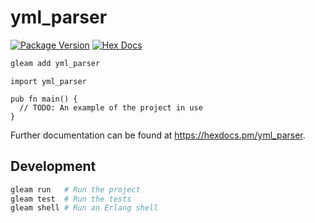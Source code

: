 # yml_parser

[![Package Version](https://img.shields.io/hexpm/v/yml_parser)](https://hex.pm/packages/yml_parser)
[![Hex Docs](https://img.shields.io/badge/hex-docs-ffaff3)](https://hexdocs.pm/yml_parser/)

```sh
gleam add yml_parser
```
```gleam
import yml_parser

pub fn main() {
  // TODO: An example of the project in use
}
```

Further documentation can be found at <https://hexdocs.pm/yml_parser>.

## Development

```sh
gleam run   # Run the project
gleam test  # Run the tests
gleam shell # Run an Erlang shell
```
